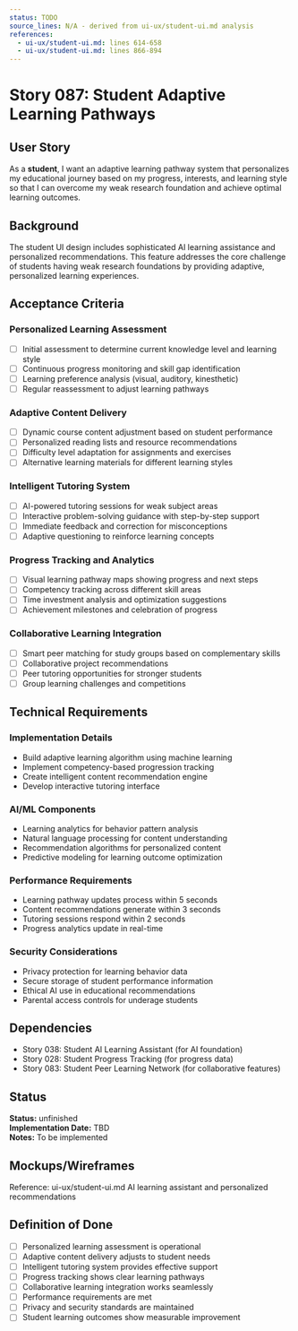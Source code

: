 ```yaml
---
status: TODO
source_lines: N/A - derived from ui-ux/student-ui.md analysis
references:
  - ui-ux/student-ui.md: lines 614-658
  - ui-ux/student-ui.md: lines 866-894
---
```


# Story 087: Student Adaptive Learning Pathways

## User Story
As a **student**, I want an adaptive learning pathway system that personalizes my educational journey based on my progress, interests, and learning style so that I can overcome my weak research foundation and achieve optimal learning outcomes.

## Background
The student UI design includes sophisticated AI learning assistance and personalized recommendations. This feature addresses the core challenge of students having weak research foundations by providing adaptive, personalized learning experiences.

## Acceptance Criteria

### Personalized Learning Assessment
- [ ] Initial assessment to determine current knowledge level and learning style
- [ ] Continuous progress monitoring and skill gap identification
- [ ] Learning preference analysis (visual, auditory, kinesthetic)
- [ ] Regular reassessment to adjust learning pathways

### Adaptive Content Delivery
- [ ] Dynamic course content adjustment based on student performance
- [ ] Personalized reading lists and resource recommendations
- [ ] Difficulty level adaptation for assignments and exercises
- [ ] Alternative learning materials for different learning styles

### Intelligent Tutoring System
- [ ] AI-powered tutoring sessions for weak subject areas
- [ ] Interactive problem-solving guidance with step-by-step support
- [ ] Immediate feedback and correction for misconceptions
- [ ] Adaptive questioning to reinforce learning concepts

### Progress Tracking and Analytics
- [ ] Visual learning pathway maps showing progress and next steps
- [ ] Competency tracking across different skill areas
- [ ] Time investment analysis and optimization suggestions
- [ ] Achievement milestones and celebration of progress

### Collaborative Learning Integration
- [ ] Smart peer matching for study groups based on complementary skills
- [ ] Collaborative project recommendations
- [ ] Peer tutoring opportunities for stronger students
- [ ] Group learning challenges and competitions

## Technical Requirements

### Implementation Details
- Build adaptive learning algorithm using machine learning
- Implement competency-based progression tracking
- Create intelligent content recommendation engine
- Develop interactive tutoring interface

### AI/ML Components
- Learning analytics for behavior pattern analysis
- Natural language processing for content understanding
- Recommendation algorithms for personalized content
- Predictive modeling for learning outcome optimization

### Performance Requirements
- Learning pathway updates process within 5 seconds
- Content recommendations generate within 3 seconds
- Tutoring sessions respond within 2 seconds
- Progress analytics update in real-time

### Security Considerations
- Privacy protection for learning behavior data
- Secure storage of student performance information
- Ethical AI use in educational recommendations
- Parental access controls for underage students

## Dependencies
- Story 038: Student AI Learning Assistant (for AI foundation)
- Story 028: Student Progress Tracking (for progress data)
- Story 083: Student Peer Learning Network (for collaborative features)


## Status
**Status:** unfinished  
**Implementation Date:** TBD  
**Notes:** To be implemented
## Mockups/Wireframes
Reference: ui-ux/student-ui.md AI learning assistant and personalized recommendations

## Definition of Done
- [ ] Personalized learning assessment is operational
- [ ] Adaptive content delivery adjusts to student needs
- [ ] Intelligent tutoring system provides effective support
- [ ] Progress tracking shows clear learning pathways
- [ ] Collaborative learning integration works seamlessly
- [ ] Performance requirements are met
- [ ] Privacy and security standards are maintained
- [ ] Student learning outcomes show measurable improvement